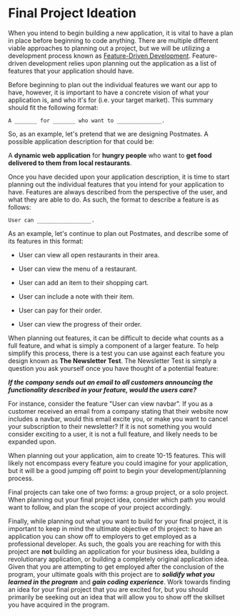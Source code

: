 # Final Project Ideation


When you intend to begin building a new application, it is vital to have a plan in place before beginning to code anything. There are multiple different viable approaches to planning out a project, but we will be utilizing a development process known as [Feature-Driven Development](https://en.wikipedia.org/wiki/Feature-driven_development). Feature-driven development relies upon planning out the application as a list of features that your application should have.

Before beginning to plan out the individual features we want our app to have, however, it is important to have a concrete vision of what your application is, and who it's for (i.e. your target market). This summary should fit the following format:

`A _______ for _______ who want to ______________.`

So, as an example, let's pretend that we are designing Postmates. A possible application description for that could be:

A **dynamic web application** for **hungry people** who want to **get food delivered to them from local restaurants**.

Once you have decided upon your application description, it is time to start planning out the individual features that you intend for your application to have. Features are always described from the perspective of the user, and what they are able to do. As such, the format to describe a feature is as follows:

`User can _________________.`

As an example, let's continue to plan out Postmates, and describe some of its features in this format:

- User can view all open restaurants in their area.

- User can view the menu of a restaurant.

- User can add an item to their shopping cart.

- User can include a note with their item.

- User can pay for their order.

- User can view the progress of their order.

When planning out features, it can be difficult to decide what counts as a full feature, and what is simply a component of a larger feature. To help simplify this process, there is a test you can use against each feature you design known as **The Newsletter Test**. The Newsletter Test is simply a question you ask yourself once you have thought of a potential feature:

___If the company sends out an email to all customers announcing the functionality described in your feature, would the users care?___

For instance, consider the feature "User can view navbar". If you as a customer received an email from a company stating that their website now includes a navbar, would this email excite you, or make you want to cancel your subscription to their newsletter? If it is not something you would consider exciting to a user, it is not a full feature, and likely needs to be expanded upon.

When planning out your application, aim to create 10-15 features. This will likely not encompass every feature you could imagine for your application, but it will be a good jumping off point to begin your development/planning process.

Final projects can take one of two forms: a group project, or a solo project. When planning out your final project idea, consider which path you would want to follow, and plan the scope of your project accordingly.

Finally, while planning out what you want to build for your final project, it is important to keep in mind the ultimate objective of thi project: to have an application you can show off to employers to get employed as a professional developer. As such, the goals you are reaching for with this project are **not** building an application for your business idea, building a revolutionary application, or building a completely original application idea. Given that you are attempting to get employed after the conclusion of the program, your ultimate goals with this project are to ___solidify what you learned in the program___ and ___gain coding experience___. Work towards finding an idea for your final project that you are excited for, but you should primarily be seeking out an idea that will allow you to show off the skillset you have acquired in the program.
